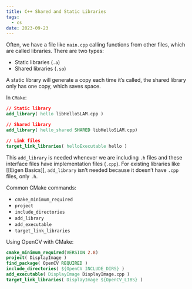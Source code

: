 ```yaml
---
title: C++ Shared and Static Libraries
tags:
  - cs
date: 2023-09-23
---
```

Often, we have a file like `main.cpp` calling functions from other files, which are called libraries. There are two types:
- Static libraries (`.a`)
- Shared libraries (`.so`)

A static library will generate a copy each time it’s called, the shared library only has one copy, which saves space.

In `CMake`:
```cmake
// Static library
add_library( hello libHelloSLAM.cpp )

// Shared library
add_library( hello_shared SHARED libHelloSLAM.cpp)

// Link files
target_link_libraries( helloExecutable hello )
```

This `add_library` is needed whenever we are including `.h` files and these interface files have implementation files (`.cpp`). For existing libraries like [[Eigen Basics]], `add_library` isn’t needed because it doesn’t have `.cpp` files, only `.h`.

Common CMake commands:
- `cmake_minimum_required`
- `project`
- `include_directories`
- `add_library`
- `add_executable`
- `target_link_libraries`

Using OpenCV with CMake:
```cmake
cmake_minimum_required(VERSION 2.8)
project( DisplayImage )
find_package( OpenCV REQUIRED )
include_directories( ${OpenCV_INCLUDE_DIRS} )
add_executable( DisplayImage DisplayImage.cpp )
target_link_libraries( DisplayImage ${OpenCV_LIBS} )
```